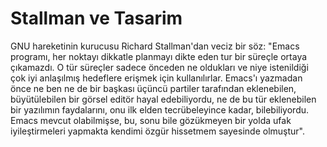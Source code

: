 # Stallman ve Tasarim

GNU hareketinin kurucusu Richard Stallman'dan veciz bir söz: "Emacs
programı, her noktayı dikkatle planmayı dikte eden tur bir süreçle
ortaya çıkamazdı. O tür süreçler sadece önceden ne oldukları ve niye
istenildiği çok iyi anlaşılmış hedeflere erişmek için
kullanılırlar. Emacs'ı yazmadan önce ne ben ne de bir başkası üçüncü
partiler tarafından eklenebilen, büyütülebilen bir görsel editör hayal
edebiliyordu, ne de bu tür eklenebilen bir yazılımın faydalarını, onu
ilk elden tecrübeleyince kadar, bilebiliyordu. Emacs mevcut
olabilmişse, bu, sonu bile gözükmeyen bir yolda ufak iyileştirmeleri
yapmakta kendimi özgür hissetmem sayesinde olmuştur".





